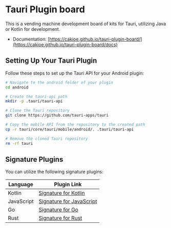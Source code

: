 # Tauri Plugin board
This is a vending machine development board of kits for Tauri, utilizing Java or Kotlin for development.

+ Documentation: [https://cakioe.github.io/tauri-plugin-board/](https://cakioe.github.io/tauri-plugin-board/docs)

## Setting Up Your Tauri Plugin

Follow these steps to set up the Tauri API for your Android plugin:

```bash
# Navigate to the android folder of your plugin
cd android

# Create the tauri-api path
mkdir -p .tauri/tauri-api

# Clone the Tauri repository
git clone https://github.com/tauri-apps/tauri

# Copy the mobile API from the repository to the created path
cp -r tauri/core/tauri/mobile/android/. .tauri/tauri-api

# Remove the cloned Tauri repository
rm -rf tauri
```

## Signature Plugins

You can utilize the following signature plugins:

| Language     | Plugin Link                                    |
|--------------|------------------------------------------------|
| Kotlin       | [Signature for Kotlin](https://github.com/cakioe/signature) |
| JavaScript   | [Signature for JavaScript](https://github.com/cakioe/kit.js) |
| Go           | [Signature for Go](https://github.com/go-pansy/pansy) |
| Rust           | [Signature for Rust](https://github.com/cakioe/signatory) |
